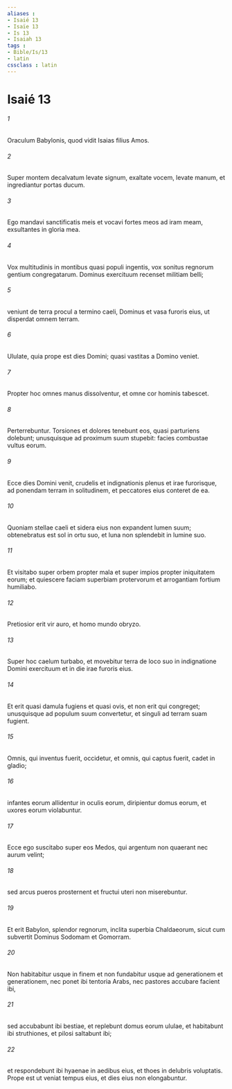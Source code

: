 ```yaml
---
aliases : 
- Isaié 13
- Isaïe 13
- Is 13
- Isaiah 13
tags : 
- Bible/Is/13
- latin
cssclass : latin
---
```


# Isaié 13

###### 1
Oraculum Babylonis, quod vidit Isaias filius Amos.
###### 2
Super montem decalvatum levate signum, exaltate vocem, levate manum, et ingrediantur portas ducum.
###### 3
Ego mandavi sanctificatis meis et vocavi fortes meos ad iram meam, exsultantes in gloria mea.
###### 4
Vox multitudinis in montibus quasi populi ingentis, vox sonitus regnorum gentium congregatarum. Dominus exercituum recenset militiam belli;
###### 5
veniunt de terra procul a termino caeli, Dominus et vasa furoris eius, ut disperdat omnem terram.
###### 6
Ululate, quia prope est dies Domini; quasi vastitas a Domino veniet.
###### 7
Propter hoc omnes manus dissolventur, et omne cor hominis tabescet.
###### 8
Perterrebuntur. Torsiones et dolores tenebunt eos, quasi parturiens dolebunt; unusquisque ad proximum suum stupebit: facies combustae vultus eorum.
###### 9
Ecce dies Domini venit, crudelis et indignationis plenus et irae furorisque, ad ponendam terram in solitudinem, et peccatores eius conteret de ea.
###### 10
Quoniam stellae caeli et sidera eius non expandent lumen suum; obtenebratus est sol in ortu suo, et luna non splendebit in lumine suo.
###### 11
Et visitabo super orbem propter mala et super impios propter iniquitatem eorum; et quiescere faciam superbiam protervorum et arrogantiam fortium humiliabo. 
###### 12
Pretiosior erit vir auro, et homo mundo obryzo.
###### 13
Super hoc caelum turbabo, et movebitur terra de loco suo in indignatione Domini exercituum et in die irae furoris eius.
###### 14
Et erit quasi damula fugiens et quasi ovis, et non erit qui congreget; unusquisque ad populum suum convertetur, et singuli ad terram suam fugient.
###### 15
Omnis, qui inventus fuerit, occidetur, et omnis, qui captus fuerit, cadet in gladio;
###### 16
infantes eorum allidentur in oculis eorum, diripientur domus eorum, et uxores eorum violabuntur.
###### 17
Ecce ego suscitabo super eos Medos, qui argentum non quaerant nec aurum velint;
###### 18
sed arcus pueros prosternent et fructui uteri non miserebuntur.
###### 19
Et erit Babylon, splendor regnorum, inclita superbia Chaldaeorum, sicut cum subvertit Dominus Sodomam et Gomorram.
###### 20
Non habitabitur usque in finem et non fundabitur usque ad generationem et generationem, nec ponet ibi tentoria Arabs, nec pastores accubare facient ibi,
###### 21
sed accubabunt ibi bestiae, et replebunt domus eorum ululae, et habitabunt ibi struthiones, et pilosi saltabunt ibi;
###### 22
et respondebunt ibi hyaenae in aedibus eius, et thoes in delubris voluptatis. Prope est ut veniat tempus eius, et dies eius non elongabuntur.
